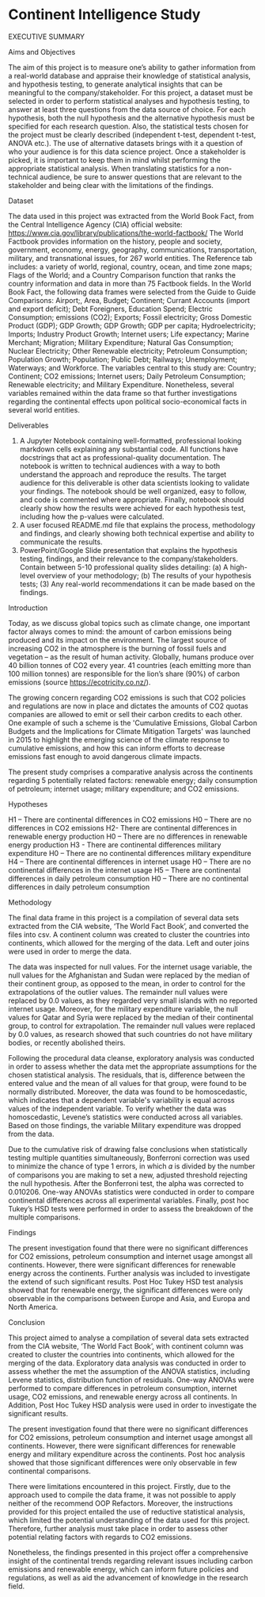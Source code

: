 # Continent Intelligence Study 




EXECUTIVE SUMMARY



Aims and Objectives 

The aim of this project is to measure one’s ability to gather information from a real-world database and appraise their knowledge of statistical analysis, and hypothesis testing, to generate analytical insights that can be meaningful to the company/stakeholder.
For this project, a dataset must be selected in order to perform statistical analyses and hypothesis testing, to answer at least three questions from the data source of choice.
For each hypothesis, both the null hypothesis and the alternative hypothesis must be specified for each research question. Also, the statistical tests chosen for the project must be clearly described (independent t-test, dependent t-test, ANOVA etc.).
The use of alternative datasets brings with it a question of who your audience is for this data science project. Once a stakeholder is picked, it is important to keep them in mind whilst performing the appropriate statistical analysis. When translating statistics for a non-technical audience, be sure to answer questions that are relevant to the stakeholder and being clear with the limitations of the findings.

Dataset

The data used in this project was extracted from the World Book Fact, from the Central Intelligence Agency (CIA) official website: https://www.cia.gov/library/publications/the-world-factbook/
The World Factbook provides information on the history, people and society, government, economy, energy, geography, communications, transportation, military, and transnational issues, for 267 world entities. The Reference tab includes: a variety of world, regional, country, ocean, and time zone maps; Flags of the World; and a Country Comparison function that ranks the country information and data in more than 75 Factbook fields.
In the World Book Fact, the following data frames were selected from the Guide to Guide Comparisons: Airport;, Area, Budget; Continent; Currant Accounts (import and export deficit); Debt Foreigners, Education Spend; Electric Consumption; emissions (CO2); Exports; Fossil electricity; Gross Domestic Product (GDP); GDP Growth; GDP Growth; GDP per capita; Hydroelectricity; Imports; Industry Product Growth; Internet users; Life expectancy; Marine Merchant; Migration; Military Expenditure; Natural Gas Consumption; Nuclear Electricity; Other Renewable electricity; Petroleum Consumption; Population Growth; Population; Public Debt; Railways; Unemployment; Waterways; and Workforce. 
The variables central to this study are: Country; Continent; CO2 emissions; Internet users; Daily Petroleum Consumption; Renewable electricity; and Military Expenditure. Nonetheless, several variables remained within the data frame so that further investigations regarding the continental effects upon political socio-economical facts in several world entities. 


Deliverables

1. A Jupyter Notebook containing well-formatted, professional looking markdown cells explaining any substantial code. All functions have docstrings that act as professional-quality documentation. The notebook is written to technical audiences with a way to both understand the approach and reproduce the results. The target audience for this deliverable is other data scientists looking to validate your findings. The notebook should be well organized, easy to follow, and code is commented where appropriate. Finally, notebook should clearly show how the results were achieved for each hypothesis test, including how the p-values were calculated. 
2. A user focused README.md file that explains the process, methodology and findings, and clearly showing both technical expertise and ability to communicate the results. 
3. PowerPoint/Google Slide presentation that explains the hypothesis testing, findings, and their relevance to the company/stakeholders. Contain between 5-10 professional quality slides detailing: (a) A high-level overview of your methodology; (b) The results of your hypothesis tests; (3) Any real-world recommendations it can be made based on the findings.

Introduction

Today, as we discuss global topics such as climate change, one important factor always comes to mind: the amount of carbon emissions being produced and its impact on the environment. 
The largest source of increasing CO2 in the atmosphere is the burning of fossil fuels and vegetation – as the result of human activity. Globally, humans produce over 40 billion tonnes of CO2 every year. 41 countries (each emitting more than 100 million tonnes) are responsible for the lion’s share (90%) of carbon emissions (source https://ecotricity.co.nz/). 

The growing concern regarding CO2 emissions is such that CO2 policies and regulations are now in place and dictates the amounts of CO2 quotas companies are allowed to emit or sell their carbon credits to each other. One example of such a scheme is the 'Cumulative Emissions, Global Carbon Budgets and the Implications for Climate Mitigation Targets' was launched in 2015 to highlight the emerging science of the climate response to cumulative emissions, and how this can inform efforts to decrease emissions fast enough to avoid dangerous climate impacts. 

The present study comprises a comparative analysis across the continents regarding 5 potentially related factors: renewable energy; daily consumption of petroleum; internet usage; military expenditure; and CO2 emissions. 

Hypotheses 

H1 – There are continental differences in CO2 emissions 
H0 – There are no differences in CO2 emissions 
H2- There are continental differences in renewable energy production 
H0 – There are no differences in renewable energy production
H3 - There are continental differences military expenditure 
H0 – There are no continental differences military expenditure
H4 – There are continental differences in internet usage 
H0 – There are no continental differences in the internet usage
H5 – There are continental differences in daily petroleum consumption 
H0 – There are no continental differences in daily petroleum consumption

Methodology 

The final data frame in this project is a compilation of several data sets extracted from the CIA website, ‘The World Fact Book’, and converted the files into csv. A continent column was created to cluster the countries into continents, which allowed for the merging of the data. Left and outer joins were used in order to merge the data. 

The data was inspected for null values. For the internet usage variable, the null values for the Afghanistan and Sudan were replaced by the median of their continent group, as opposed to the mean, in order to control for the extrapolations of the outlier values. The remainder null values were replaced by 0.0 values, as they regarded very small islands with no reported internet usage. Moreover, for the military expenditure variable, the null values for Qatar and Syria were replaced by the median of their continental group, to control for extrapolation. The remainder null values were replaced by 0.0 values, as research showed that such countries do not have military bodies, or recently abolished theirs. 

Following the procedural data cleanse, exploratory analysis was conducted in order to assess whether the data met the appropriate assumptions for the chosen statistical analysis. The residuals, that is, difference between the entered value and the mean of all values for that group, were found to be normally distributed. Moreover, the data was found to be homoscedastic, which indicates that a dependent variable's variability is equal across values of the independent variable. To verify whether the data was homoscedastic, Levene’s statistics were conducted across all variables. Based on those findings, the variable Military expenditure was dropped from the data. 

Due to the cumulative risk of drawing false conclusions when statistically testing multiple quantities simultaneously, Bonferroni correction was used to minimize the chance of type 1 errors, in which 𝛼 is divided by the number of comparisons you are making to set a new, adjusted threshold rejecting the null hypothesis. After the Bonferroni test, the alpha was corrected to 0.010206. 
One-way ANOVAs statistics were conducted in order to compare continental differences across all experimental variables. Finally, post hoc Tukey’s HSD tests were performed in order to assess the breakdown of the multiple comparisons. 

Findings

The present investigation found that there were no significant differences for CO2 emissions, petroleum consumption and internet usage amongst all continents. However, there were significant differences for renewable energy across the continents. 
Further analysis was included to investigate the extend of such significant results. Post Hoc Tukey HSD test analysis showed that for renewable energy, the significant differences were only observable in the comparisons between Europe and Asia, and Europa and North America. 

Conclusion

This project aimed to analyse a compilation of several data sets extracted from the CIA website, ‘The World Fact Book’, with continent column was created to cluster the countries into continents, which allowed for the merging of the data.
Exploratory data analysis was conducted in order to assess whether the met the assumption of the ANOVA statistics, including Levene statistics, distribution function of residuals. One-way ANOVAs were performed to compare differences in petroleum consumption, internet usage, CO2 emissions, and renewable energy across all continents. In Addition, Post Hoc Tukey HSD analysis were used in order to investigate the significant results. 

The present investigation found that there were no significant differences for CO2 emissions, petroleum consumption and internet usage amongst all continents. However, there were significant differences for renewable energy and military expenditure across the continents. Post hoc analysis showed that those significant differences were only observable in few continental comparisons. 

There were limitations encountered in this project. Firstly, due to the approach used to compile the data frame, it was not possible to apply neither of the recommend OOP Refactors. Moreover, the instructions provided for this project entailed the use of reductive statistical analysis, which limited the potential understanding of the data used for this project. Therefore, further analysis must take place in order to assess other potential relating factors with regards to CO2 emissions. 

Nonetheless, the findings presented in this project offer a comprehensive insight of the continental trends regarding relevant issues including carbon emissions and renewable energy, which can inform future policies and regulations, as well as aid the advancement of knowledge in the research field. 

